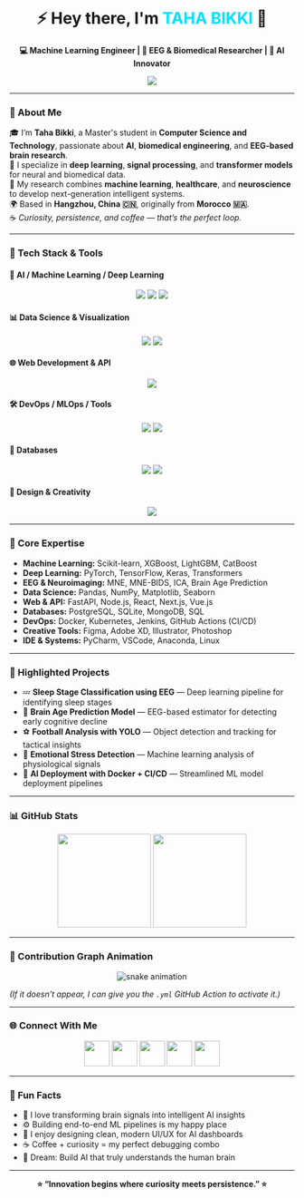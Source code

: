 <h1 align="center">⚡ Hey there, I'm <span style="color:#00E0FF;">TAHA BIKKI</span> 👋</h1>

<p align="center">
  <b>💻 Machine Learning Engineer | 🧠 EEG & Biomedical Researcher | 🚀 AI Innovator</b>
</p>

<p align="center">
  <img src="https://readme-typing-svg.herokuapp.com?font=Fira+Code&duration=3000&pause=1000&color=00E0FF&center=true&vCenter=true&width=750&lines=Deep+Learning+%7C+Machine+Learning;EEG+Signal+Processing+%26+Brain+Age+Estimation;AI+for+Healthcare+%26+Neuroscience;Docker+%7C+Kubernetes+%7C+CI%2FCD+Pipelines;Always+Exploring+New+Technologies!">
</p>

---

### 🌟 About Me

🎓 I’m **Taha Bikki**, a Master's student in **Computer Science and Technology**, passionate about **AI**, **biomedical engineering**, and **EEG-based brain research**.  
🧠 I specialize in **deep learning**, **signal processing**, and **transformer models** for neural and biomedical data.  
🚀 My research combines **machine learning**, **healthcare**, and **neuroscience** to develop next-generation intelligent systems.  
🌍 Based in **Hangzhou, China 🇨🇳**, originally from **Morocco 🇲🇦**.  
☕ *Curiosity, persistence, and coffee — that’s the perfect loop.*

---

### 🚀 Tech Stack & Tools

#### 🤖 **AI / Machine Learning / Deep Learning**
<p align="center">
  <img src="https://skillicons.dev/icons?i=python,pytorch,tensorflow,keras,sklearn,huggingface" />
  <img src="https://img.shields.io/badge/MNE-EEG%20Analysis-blue?style=for-the-badge&logo=brain&logoColor=white" />
  <img src="https://img.shields.io/badge/MNE--BIDS-Neuroimaging%20Data%20Pipeline-%23FF007F?style=for-the-badge" />
</p>

#### 📊 **Data Science & Visualization**
<p align="center">
  <img src="https://skillicons.dev/icons?i=numpy,pandas,matplotlib,seaborn" />
  <img src="https://img.shields.io/badge/Scikit--learn-Machine%20Learning-orange?style=for-the-badge" />
</p>

#### 🌐 **Web Development & API**
<p align="center">
  <img src="https://skillicons.dev/icons?i=fastapi,nodejs,react,nextjs,vue,html,css,bootstrap,wordpress" />
</p>

#### 🛠️ **DevOps / MLOps / Tools**
<p align="center">
  <img src="https://skillicons.dev/icons?i=docker,kubernetes,git,github,jenkins,linux,vscode,pycharm,anaconda" />
  <img src="https://img.shields.io/badge/CI%2FCD-GitHub%20Actions%20%7C%20Jenkins%20%7C%20Docker%20%7C%20Kubernetes-blueviolet?style=for-the-badge&logo=docker" />
</p>

#### 💾 **Databases**
<p align="center">
  <img src="https://skillicons.dev/icons?i=postgresql,sqlite,mongodb" />
  <img src="https://img.shields.io/badge/SQL-Data%20Management-green?style=for-the-badge" />
</p>

#### 🎨 **Design & Creativity**
<p align="center">
  <img src="https://skillicons.dev/icons?i=figma,xd,ai,ps" />
</p>

---

### 🧠 Core Expertise
- **Machine Learning:** Scikit-learn, XGBoost, LightGBM, CatBoost  
- **Deep Learning:** PyTorch, TensorFlow, Keras, Transformers  
- **EEG & Neuroimaging:** MNE, MNE-BIDS, ICA, Brain Age Prediction  
- **Data Science:** Pandas, NumPy, Matplotlib, Seaborn  
- **Web & API:** FastAPI, Node.js, React, Next.js, Vue.js  
- **Databases:** PostgreSQL, SQLite, MongoDB, SQL  
- **DevOps:** Docker, Kubernetes, Jenkins, GitHub Actions (CI/CD)  
- **Creative Tools:** Figma, Adobe XD, Illustrator, Photoshop  
- **IDE & Systems:** PyCharm, VSCode, Anaconda, Linux  

---

### 🧩 Highlighted Projects

- 💤 **Sleep Stage Classification using EEG** — Deep learning pipeline for identifying sleep stages  
- 🧓 **Brain Age Prediction Model** — EEG-based estimator for detecting early cognitive decline  
- ⚽ **Football Analysis with YOLO** — Object detection and tracking for tactical insights  
- 🧬 **Emotional Stress Detection** — Machine learning analysis of physiological signals  
- 🐳 **AI Deployment with Docker + CI/CD** — Streamlined ML model deployment pipelines  

---

### 📊 GitHub Stats

<p align="center">
  <img height="165em" src="https://github-readme-stats.vercel.app/api?username=TahaBikki&show_icons=true&theme=tokyonight&hide_border=true" />
  <img height="165em" src="https://github-readme-stats.vercel.app/api/top-langs/?username=TahaBikki&layout=compact&theme=tokyonight&hide_border=true" />
</p>

---

### 🐍 Contribution Graph Animation

<p align="center">
  <img src="https://raw.githubusercontent.com/TahaBikki/TahaBikki/output/github-contribution-grid-snake-dark.svg" alt="snake animation" />
</p>

*(If it doesn’t appear, I can give you the `.yml` GitHub Action to activate it.)*

---

### 🌐 Connect With Me

<p align="center">
  <a href="mailto:tahabikki00@gmail.com"><img src="https://skillicons.dev/icons?i=gmail" width="45px" /></a>
  <a href="https://www.linkedin.com/in/taha-bikki/en"><img src="https://skillicons.dev/icons?i=linkedin" width="45px" /></a>
  <a href="https://github.com/TahaBikki"><img src="https://skillicons.dev/icons?i=github" width="45px" /></a>
  <a href="https://www.kaggle.com/tahabikki"><img src="https://cdn.jsdelivr.net/gh/devicons/devicon/icons/kaggle/kaggle-original.svg" width="45px" /></a>
  <a href="https://enxiy.com"><img src="https://skillicons.dev/icons?i=wordpress" width="45px" /></a>
</p>

---

### 🎵 Fun Facts
- 🧩 I love transforming brain signals into intelligent AI insights  
- ⚙️ Building end-to-end ML pipelines is my happy place  
- 🎨 I enjoy designing clean, modern UI/UX for AI dashboards  
- ☕ Coffee + curiosity = my perfect debugging combo  
- 🌌 Dream: Build AI that truly understands the human brain  

---

<p align="center">
  <b>⭐ “Innovation begins where curiosity meets persistence.” ⭐</b>
</p>
